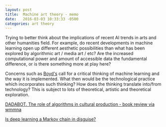 ```yaml
---
layout: post
title:  Machine art theory - memo
date:   2016-03-03 10:33:33 -0500
categories: art theory
---
```

Trying to better think about the implications of recent AI trends in arts and other humanities field. For example, do recent developments in machine learning open up different aesthetic possibilities than what has been explored by algorithmic art / media art / etc? Are the increased computational power and amount of accessible data the fundamental difference, or is there something more at play here?

Concerns such as [Boyd's][boyd] call for a critical thinking of machine learning and the way it is implemented. What then would be the technological practice which incorporates such thinking? How does the thinking translate into/from technology? This is subject to lots of theoretical, artistic and theoretical exploration.

[DADABOT. The role of algorithms in cultural production - book review via wmmna](http://we-make-money-not-art.com/dadabot-the-role-of-algorithms-in-cultural-production/)

[Is deep learning a Markov chain in disguise?](https://cartesianfaith.com/2016/02/23/is-deep-learning-a-markov-chain-in-disguise/)

[boyd]: http://www.danah.org/papers/talks/2015/ParkerLecture.html